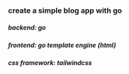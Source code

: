 ### create a simple blog app with go 

##### backend: go

##### frontend: go template engine (html)
##### css framework: tailwindcss



